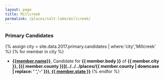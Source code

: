 ```yaml
---
layout: page
title: Millcreek
permalink: /places/salt-lake/millcreek/
---
```


### Primary Candidates
{% assign city = site.data.2017.primary.candidates | where:'city','Millcreek' %}
{% for member in city  %}
- <strong>[{{member.name}}](../../../people/{{member.id}})</strong>, Candidate for <strong>{{ member.body }}</strong> of <strong>{{ member.city }}, [{{ member.county }}](../../../places/{{ member.county | downcase | replace: ' ','-' }}), [{{ member.state }}](../../../places)</strong>
{% endfor %}
